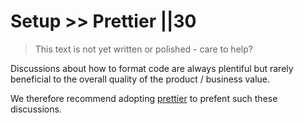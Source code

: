 # Setup >> Prettier ||30

> This text is not yet written or polished - care to help?

Discussions about how to format code are always plentiful but rarely beneficial to the overall quality of the product / business value.

We therefore recommend adopting [prettier](https://prettier.io/) to prefent such these discussions.
